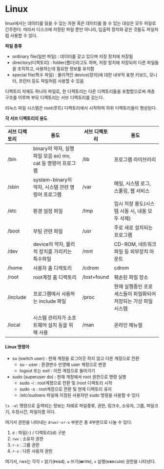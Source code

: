 # Linux



linux에서는 데이터를 읽을 수 있는 자원 혹은 데이터를 쓸 수 있는 대상은 모두 파일로 간주한다. 따라서 디스크에 저장된 파일 뿐만 아니라, 입출력 장치와 같은 것들도 파일처럼 사용할 수 있다.



**파일 종류**

* ordinary file(일반 파일) : 데이터를 갖고 있으며 저장 장치에 저장됨
* directory(디렉토리) : folder(폴더)라고도 하며, 저장 장치에 저장되어 다른 파일들을 조직하고, 사용하는데 필요한 정보를 유지함
* special file(특수 파일) : 물리적인 device(장치)에 대한 내부적 표현 키보드, 모니터, 프린터 등도 파일처럼 사용할 수 있음



디렉토리 자체도 하나의 파일로, 한 디렉토리는 다른 디렉토리들을 포함함으로써 계층 구조를 이루며 부모 디렉토리는 서브 디렉토리를 갖는다.

리눅스 파일 시스템은 root(루트) 디렉토리에서 시작하여 하위 디렉토리들이 형성된다.



**각  서브 디렉토리의 용도**

| 서브 디렉토리 | 용도                                                        | 서브 디렉토리 | 용도                                                         |
| :------------ | ----------------------------------------------------------- | ------------- | ------------------------------------------------------------ |
| /bin          | binary의 약자, 실행파일 모음 ex) mv, cat 등 명령어 프로그램 | /lib          | 프로그램 라이브러리                                          |
| /sbin         | system-binary의 약자, 시스템 관련 명령어 프로그램           | /var          | 메일, 시스템 로그, 스풀링, 웹 서비스                         |
| /etc          | 환경 설정 파일                                              | /tmp          | 임시 저장 용도(시스템 시동 시, 내용 모두 삭제)               |
| /boot         | 부팅 관련 파일                                              | /usr          | 주로 새로 설치되는 프로그램                                  |
| /dev          | device의 약자, 물리적 장치를 가리키는 특수파일              | /mnt          | CD-ROM, 네트워크 파일 등 외부장치 마운트                     |
| /home         | 사용자 홈 디렉토리                                          | /cdrom        | cdrom                                                        |
| /root         | root계정 홈 디렉토리                                        | /lost+found   | 훼손된 파일 장소                                             |
| /include      | 프로그램에서 사용하는 include 파일                          | /proc         | 현재 실행중인 프로세스들이 파일화되어 저장되는 가상 파일 시스템 |
| /local        | 시스템 관리자가 소프트웨어 설치 등을 위해 사용              | /man          | 온라인 메뉴얼                                                |





#### Linux 명령어

* su (switch user) : 현재 계정을 로그아웃 하지 않고 다른 계정으로 전환
  * su - user : 환경변수 반영해 user 계정으로 변경
  * logout 또는 exit : 이전 계정으로 돌아가기
* sudo (superuser do) : 현재 계정에서 root 권한으로 명령 실행
  * sudo -i : root계정으로 전환 및 /root 디렉토리 시작
  * sudo -s : root계정으로 전환 및 현재 디렉토리 유지
  * /etc/sudoers 파일에 지정된 사용자만 sudo 명령을 사용할 수 있다



`ls -al` 명령으로 출력되는 정보는 차례로 파일종류, 권한, 링크수, 소유자, 그룹, 파일크기, 수정시간, 파일이름 이다.

여기서 권한을 나타내는 `drwxr-xr-x` 부분은 총 4부분으로 나눌 수 있다.

1. `d` : 파일(-) / 디렉토리(d) 구분
2. `rwx` : 소유자 권한
3. `r-x` : 그룹 권한
4. `r-x` : 다른 사용자 권한

여기서, rwx는 각각 `r` 읽기(**r**ead), `w` 쓰기(**w**rite), `x` 실행(e**x**ecute) 권한을 나타낸다.

















































































